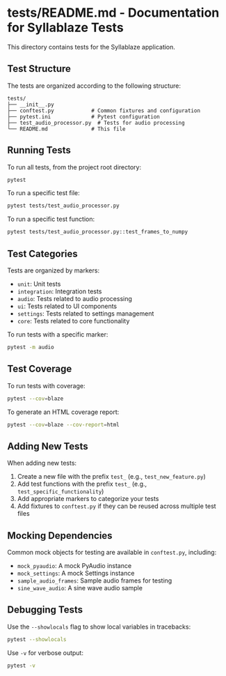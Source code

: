 # tests/README.md - Documentation for Syllablaze Tests

This directory contains tests for the Syllablaze application.

## Test Structure

The tests are organized according to the following structure:

```
tests/
├── __init__.py
├── conftest.py            # Common fixtures and configuration
├── pytest.ini             # Pytest configuration
├── test_audio_processor.py  # Tests for audio processing
└── README.md              # This file
```

## Running Tests

To run all tests, from the project root directory:

```bash
pytest
```

To run a specific test file:

```bash
pytest tests/test_audio_processor.py
```

To run a specific test function:

```bash
pytest tests/test_audio_processor.py::test_frames_to_numpy
```

## Test Categories

Tests are organized by markers:

- `unit`: Unit tests
- `integration`: Integration tests
- `audio`: Tests related to audio processing
- `ui`: Tests related to UI components
- `settings`: Tests related to settings management
- `core`: Tests related to core functionality

To run tests with a specific marker:

```bash
pytest -m audio
```

## Test Coverage

To run tests with coverage:

```bash
pytest --cov=blaze
```

To generate an HTML coverage report:

```bash
pytest --cov=blaze --cov-report=html
```

## Adding New Tests

When adding new tests:

1. Create a new file with the prefix `test_` (e.g., `test_new_feature.py`)
2. Add test functions with the prefix `test_` (e.g., `test_specific_functionality`)
3. Add appropriate markers to categorize your tests
4. Add fixtures to `conftest.py` if they can be reused across multiple test files

## Mocking Dependencies

Common mock objects for testing are available in `conftest.py`, including:

- `mock_pyaudio`: A mock PyAudio instance
- `mock_settings`: A mock Settings instance
- `sample_audio_frames`: Sample audio frames for testing
- `sine_wave_audio`: A sine wave audio sample

## Debugging Tests

Use the `--showlocals` flag to show local variables in tracebacks:

```bash
pytest --showlocals
```

Use `-v` for verbose output:

```bash
pytest -v
```